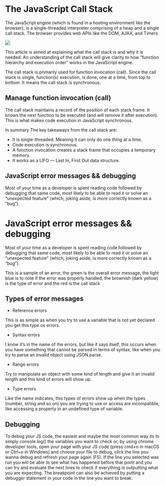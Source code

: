 # The JavaScript Call Stack

The JavaScript engine (which is found in a hosting environment like the browser), is a single-threaded interpreter comprising of a heap and a single call stack. The browser provides web APIs like the DOM, AJAX, and Timers.

![](https://miro.medium.com/max/638/1*CCHexfHNCNo-f8aw3rbRew.jpeg)

This article is aimed at explaining what the call stack is and why it is needed. An understanding of the call stack will give clarity to how “function hierarchy and execution order” works in the JavaScript engine.

The call stack is primarily used for function invocation (call). Since the call stack is single, function(s) execution, is done, one at a time, from top to bottom. It means the call stack is synchronous.

## Manage function invocation (call)
The call stack maintains a record of the position of each stack frame. It knows the next function to be executed (and will remove it after execution). This is what makes code execution in JavaScript synchronous.

In summary
The key takeaways from the call stack are:

- It is single-threaded. Meaning it can only do one thing at a time.
- Code execution is synchronous.
- A function invocation creates a stack frame that occupies a temporary memory.
- It works as a LIFO — Last In, First Out data structure.
## JavaScript error messages && debugging
Most of your time as a developer is spent reading code followed by debugging that same code, most likely to be able to read it or solve an “unexpected feature” (which, joking aside, is more correctly known as a “bug”).

# JavaScript error messages && debugging
Most of your time as a developer is spent reading code followed by debugging that same code, most likely to be able to read it or solve an “unexpected feature” (which, joking aside, is more correctly known as a “bug”).

This is a sample of an error, the green is the overall error message, the light blue is to note if the error was properly handled, the brownish (dark yellow) is the type of error and the red is the call stack

## Types of error messages
- Reference errors

This is as simple as when you try to use a variable that is not yet declared you get this type os errors.

- Syntax errors

I know it’s in the name of the errors, but like it says itself, this occurs when you have something that cannot be parsed in terms of syntax, like when you try to parse an invalid object using JSON.parse.

- Range errors

Try to manipulate an object with some kind of length and give it an invalid length and this kind of errors will show up. 

- Type errors

Like the name indicates, this types of errors show up when the types (number, string and so on) you are trying to use or access are incompatible, like accessing a property in an undefined type of variable.
 ## Debugging

To debug your JS code, the easiest and maybe the most common way its to simply console.log() the variables you want to check or, by using chrome developer tools, open your page with your JS code (press cmd+o in macOS or Ctrl+o in Windows) and choose your file to debug, click the line you wanna debug and refresh your page again (F5).
If the line you selected was run you will be able to see what has happened before that point and you can try and evaluate the next lines to check if everything is outputting what you are expecting.
The breakpoint can also be achieved by putting a debugger statement in your code in the line you want to break.
